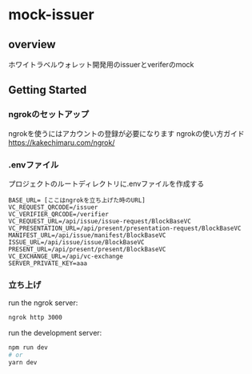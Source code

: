 # mock-issuer

## overview
ホワイトラベルウォレット開発用のissuerとveriferのmock

## Getting Started

### ngrokのセットアップ
ngrokを使うにはアカウントの登録が必要になります
ngrokの使い方ガイド
https://kakechimaru.com/ngrok/

### .envファイル
プロジェクトのルートディレクトリに.envファイルを作成する
```plaintext
BASE_URL= [ここはngrokを立ち上げた時のURL]
VC_REQUEST_QRCODE=/issuer
VC_VERIFIER_QRCODE=/verifier
VC_REQUEST_URL=/api/issue/issue-request/BlockBaseVC
VC_PRESENTATION_URL=/api/present/presentation-request/BlockBaseVC
MANIFEST_URL=/api/issue/manifest/BlockBaseVC
ISSUE_URL=/api/issue/issue/BlockBaseVC
PRESENT_URL=/api/present/present/BlockBaseVC
VC_EXCHANGE_URL=/api/vc-exchange
SERVER_PRIVATE_KEY=aaa
```

### 立ち上げ
run the ngrok server:
```bash
ngrok http 3000
```
run the development server:

```bash
npm run dev
# or
yarn dev
```
